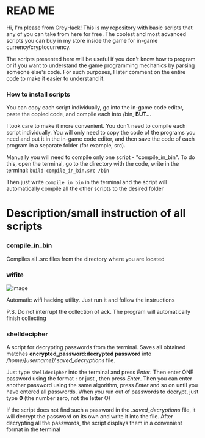 # READ ME

Hi, I'm please from GreyHack! This is my repository with basic scripts that any of you can take from here for free. The coolest and most advanced scripts you can buy in my store inside the game for in-game currency/cryptocurrency.

The scripts presented here will be useful if you don't know how to program or if you want to understand the game programming mechanics by parsing someone else's code. For such purposes, I later comment on the entire code to make it easier to understand it.

### How to install scripts

You can copy each script individually, go into the in-game code editor, paste the copied code, and compile each into /bin,  __BUT...__ 

I took care to make it more convenient. You don't need to compile each script individually. You will only need to copy the code of the programs you need and put it in the in-game code editor, and then save the code of each program in a separate folder (for example, src).

Manually you will need to compile only one script - "compile_in_bin". To do this, open the terminal, go to the directory with the code, write in the terminal: `build compile_in_bin.src /bin`

Then just write `compile_in_bin` in the terminal and the script will automatically compile all the other scripts to the desired folder

# Description/small instruction of all scripts

### compile_in_bin
Compiles all .src files from the directory where you are located

### wifite
![image](https://github.com/ValKop/greyHack-scripts/assets/60344304/19ab160f-1e93-428c-a166-f9618987dcbf)


Automatic wifi hacking utility. Just run it and follow the instructions

P.S. Do not interrupt the collection of ack. The program will automatically finish collecting

### shelldecipher

A script for decrypting passwords from the terminal. Saves all obtained matches **encrypted_password:decrypted password** into */home/[username]/.saved_decryptions* file. 

Just type `shelldecipher` into the terminal and press *Enter*. Then enter ONE password using the format **<login>:<encrypted password>** or just **<encrypted password>**, then press *Enter*. Then you can enter another password using the same algorithm, press *Enter* and so on until you have entered all passwords. When you run out of passwords to decrypt, just type **0** (the number zero, not the letter O)

If the script does not find such a password in the *.saved_decryptions* file, it will decrypt the password on its own and write it into the file. After decrypting all the passwords, the script displays them in a convenient format in the terminal
